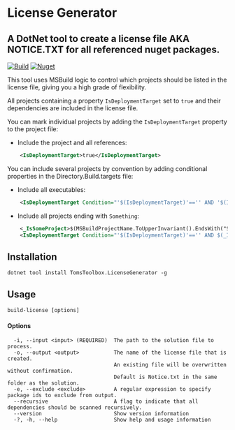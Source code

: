 # License Generator

## A DotNet tool to create a license file AKA NOTICE.TXT for all referenced nuget packages. 
[![Build](https://github.com/tom-englert/LicenseGenerator/actions/workflows/build.yml/badge.svg)](https://github.com/tom-englert/LicenseGenerator/actions/workflows/build.yml)
[![Nuget](https://img.shields.io/nuget/v/TomsToolbox.LicenseGenerator)](https://www.nuget.org/packages/TomsToolbox.LicenseGenerator)

This tool uses MSBuild logic to control which projects should be listed in the license file, giving you a high grade of flexibility.

All projects containing a property `IsDeploymentTarget` set to `true` and their dependencies are included in the license file.

You can mark individual projects by adding the `IsDeploymentTarget` property to the project file:
    
- Include the project and all references:
```xml
    <IsDeploymentTarget>true</IsDeploymentTarget>
```    

You can include several projects by convention by adding conditional properties in the Directory.Build.targets file:
    
- Include all executables:
```xml
    <IsDeploymentTarget Condition="'$(IsDeploymentTarget)'=='' AND '$(IsTestProject)'!='True' AND '$(OutputType)'=='Exe'">true</IsDeploymentTarget>
```
    
- Include all projects ending with `Something`:
```xml
    <_IsSomeProject>$(MSBuildProjectName.ToUpperInvariant().EndsWith("SOMETHING"))</_IsSomeProject>
    <IsDeploymentTarget Condition="'$(IsDeploymentTarget)'=='' AND $(_IsSomeProject)">true</IsDeploymentTarget>
```
    
## Installation
```
dotnet tool install TomsToolbox.LicenseGenerator -g
```
## Usage
```
build-license [options]
```
#### Options
```
  -i, --input <input> (REQUIRED)  The path to the solution file to process.
  -o, --output <output>           The name of the license file that is created.
                                  An existing file will be overwritten without confirmation.
                                  Default is Notice.txt in the same folder as the solution.
  -e, --exclude <exclude>         A regular expression to specify package ids to exclude from output.
  --recursive                     A flag to indicate that all dependencies should be scanned recursively.
  --version                       Show version information
  -?, -h, --help                  Show help and usage information
```






